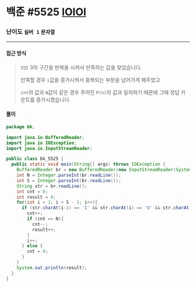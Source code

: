 # 백준 #5525 [IOIOI](https://www.acmicpc.net/problem/5525)

### 난이도 `실버 1` `문자열` 

---

#### 접근 방식

> `IOI` 3의 구간을 반복을 시켜서 만족하는 값을 찾았습니다.
>
> 만족할 경우 `i`값을 증가시켜서 중복되는 부분을 넘어가게 해주었고
>
> `cnt`의 값과 `N`값이 같은 경우 주어진 `P(n)`의 값과 일치하기 때문에 그때 정답 카운트를 증가시켰습니다. 

#### 풀이

```java
package bk;

import java.io.BufferedReader;
import java.io.IOException;
import java.io.InputStreamReader;

public class bk_5525 {
  public static void main(String[] args) throws IOException {
    BufferedReader br = new BufferedReader(new InputStreamReader(System.in));
    int N = Integer.parseInt(br.readLine());
    int S = Integer.parseInt(br.readLine());
    String str = br.readLine();
    int cnt = 0;
    int result = 0;
    for(int i = 1; i < S - 1; i++){
      if (str.charAt(i-1) == 'I' && str.charAt(i) == 'O' && str.charAt(i+1) == 'I'){
        cnt++;
        if (cnt == N){
          cnt--;
          result++;
        }
        i++;
      } else {
        cnt = 0;
      }
    }
    System.out.println(result);
  }
}
```

